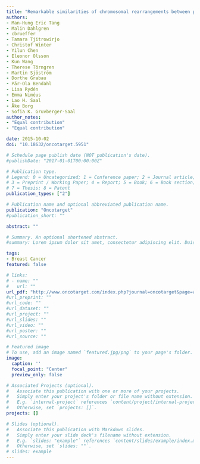 ```yaml
---
title: "Remarkable similarities of chromosomal rearrangements between primary human breast cancers and matched distant metastases as revealed by whole-genome sequencing"
authors:
- Man-Hung Eric Tang
- Malin Dahlgren
- cbrueffer
- Tamara Tjitrowirjo
- Christof Winter
- Yilun Chen
- Eleonor Olsson
- Kun Wang
- Therese Törngren
- Martin Sjöström
- Dorthe Grabau
- Pär-Ola Bendahl
- Lisa Rydén
- Emma Niméus
- Lao H. Saal
- Åke Borg
- Sofia K. Gruvberger-Saal
author_notes:
- "Equal contribution"
- "Equal contribution"

date: 2015-10-02
doi: "10.18632/oncotarget.5951"

# Schedule page publish date (NOT publication's date).
#publishDate: "2017-01-01T00:00:00Z"

# Publication type.
# Legend: 0 = Uncategorized; 1 = Conference paper; 2 = Journal article;
# 3 = Preprint / Working Paper; 4 = Report; 5 = Book; 6 = Book section;
# 7 = Thesis; 8 = Patent
publication_types: ["2"]

# Publication name and optional abbreviated publication name.
publication: "Oncotarget"
#publication_short: ""

abstract: ""

# Summary. An optional shortened abstract.
#summary: Lorem ipsum dolor sit amet, consectetur adipiscing elit. Duis posuere tellus ac convallis placerat. Proin tincidunt magna sed ex sollicitudin condimentum.

tags:
- Breast Cancer
featured: false

# links:
# - name: ""
#   url: ""
url_pdf: "http://www.oncotarget.com/index.php?journal=oncotarget&page=article&op=download&path%5B%5D=5951&path%5B%5D=14288"
#url_preprint: ""
#url_code: ""
#url_dataset: ""
#url_project: ""
#url_slides: ""
#url_video: ""
#url_poster: ""
#url_source: ""

# Featured image
# To use, add an image named `featured.jpg/png` to your page's folder. 
image:
  caption: ''
  focal_point: "Center"
  preview_only: false

# Associated Projects (optional).
#   Associate this publication with one or more of your projects.
#   Simply enter your project's folder or file name without extension.
#   E.g. `internal-project` references `content/project/internal-project/index.md`.
#   Otherwise, set `projects: []`.
projects: []

# Slides (optional).
#   Associate this publication with Markdown slides.
#   Simply enter your slide deck's filename without extension.
#   E.g. `slides: "example"` references `content/slides/example/index.md`.
#   Otherwise, set `slides: ""`.
# slides: example
---
```

